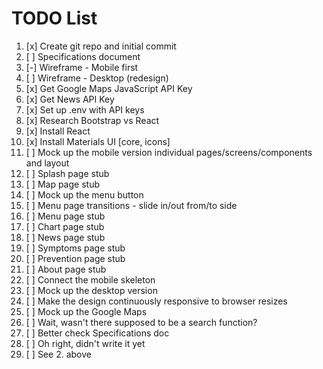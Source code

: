 # TODO List

1. [x] Create git repo and initial commit
2. [ ] Specifications document
3. [-] Wireframe - Mobile first
4. [ ] Wireframe - Desktop (redesign)
5. [x] Get Google Maps JavaScript API Key
6. [x] Get News API Key
7. [x] Set up .env with API keys
8. [x] Research Bootstrap vs React
9. [x] Install React
10. [x] Install Materials UI [core, icons]
11. [ ] Mock up the mobile version individual pages/screens/components and layout
12. [ ] Splash page stub
13. [ ] Map page stub
14. [ ] Mock up the menu button
15. [ ] Menu page transitions - slide in/out from/to side
16. [ ] Menu page stub
17. [ ] Chart page stub
18. [ ] News page stub
19. [ ] Symptoms page stub
10. [ ] Prevention page stub
21. [ ] About page stub
22. [ ] Connect the mobile skeleton
23. [ ] Mock up the desktop version
24. [ ] Make the design continuously responsive to browser resizes
25. [ ] Mock up the Google Maps
26. [ ] Wait, wasn't there supposed to be a search function?
27. [ ] Better check Specifications doc
28. [ ] Oh right, didn't write it yet
29. [ ] See 2. above
